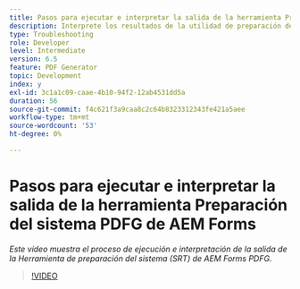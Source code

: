 ```yaml
---
title: Pasos para ejecutar e interpretar la salida de la herramienta Preparación del sistema PDFG de AEM Forms
description: Interprete los resultados de la utilidad de preparación del PDF Generator.
type: Troubleshooting
role: Developer
level: Intermediate
version: 6.5
feature: PDF Generator
topic: Development
index: y
exl-id: 3c1a1c09-caae-4b10-94f2-12ab4531dd5a
duration: 56
source-git-commit: f4c621f3a9caa8c2c64b8323312343fe421a5aee
workflow-type: tm+mt
source-wordcount: '53'
ht-degree: 0%

---
```


# Pasos para ejecutar e interpretar la salida de la herramienta Preparación del sistema PDFG de AEM Forms

*Este vídeo muestra el proceso de ejecución e interpretación de la salida de la Herramienta de preparación del sistema (SRT) de AEM Forms PDFG.*

>[!VIDEO](https://video.tv.adobe.com/v/335543?quality=12&learn=on)
